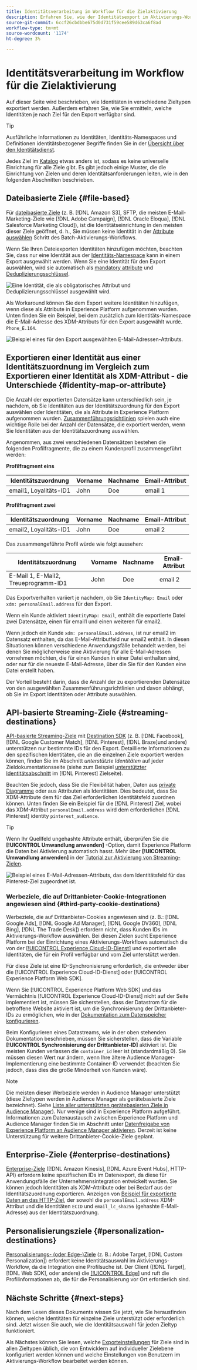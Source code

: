 ```yaml
---
title: Identitätsverarbeitung im Workflow für die Zielaktivierung
description: Erfahren Sie, wie der Identitätsexport im Aktivierungs-Workflow je nach Zieltyp verarbeitet wird.
source-git-commit: 6ccf26cbdbbe675d0d731f59cee589d63ca6f8ad
workflow-type: tm+mt
source-wordcount: '1174'
ht-degree: 3%

---
```


# Identitätsverarbeitung im Workflow für die Zielaktivierung

Auf dieser Seite wird beschrieben, wie Identitäten in verschiedene Zieltypen exportiert werden. Außerdem erfahren Sie, wie Sie ermitteln, welche Identitäten je nach Ziel für den Export verfügbar sind.

>[!TIP]
>
> Ausführliche Informationen zu Identitäten, Identitäts-Namespaces und Definitionen identitätsbezogener Begriffe finden Sie in der [Übersicht über den Identitätsdienst](/help/identity-service/home.md).

Jedes Ziel im [Katalog](/help/destinations/catalog/overview.md) etwas anders ist, sodass es keine universelle Einrichtung für alle Ziele gibt. Es gibt jedoch einige Muster, die die Einrichtung von Zielen und deren Identitätsanforderungen leiten, wie in den folgenden Abschnitten beschrieben.

## Dateibasierte Ziele {#file-based}

Für [dateibasierte Ziele](/help/destinations/destination-types.md#file-based) (z. B. [!DNL Amazon S3], SFTP, die meisten E-Mail-Marketing-Ziele wie [!DNL Adobe Campaign], [!DNL Oracle Eloqua], [!DNL Salesforce Marketing Cloud]), ist die Identitätseinrichtung in den meisten dieser Ziele geöffnet, d. h., Sie müssen keine Identität in der [Attribute auswählen](/help/destinations/ui/activate-batch-profile-destinations.md#select-attributes) Schritt des Batch-Aktivierungs-Workflows.

Wenn Sie Ihren Dateiexporten Identitäten hinzufügen möchten, beachten Sie, dass nur eine Identität aus der [Identitäts-Namespace](/help/identity-service/ui/identity-graph-viewer.md#access-identity-graph-viewer) kann in einem Export ausgewählt werden. Wenn Sie eine Identität für den Export auswählen, wird sie automatisch als [mandatory attribute](/help/destinations/ui/activate-batch-profile-destinations.md#mandatory-attributes) und [Deduplizierungsschlüssel](/help/destinations/ui/activate-batch-profile-destinations.md#deduplication-keys).

![Eine Identität, die als obligatorisches Attribut und Deduplizierungsschlüssel ausgewählt wird.](/help/destinations/assets/how-destinations-work/selected-identity.png)

Als Workaround können Sie dem Export weitere Identitäten hinzufügen, wenn diese als Attribute in Experience Platform aufgenommen wurden. Unten finden Sie ein Beispiel, bei dem zusätzlich zum Identitäts-Namespace die E-Mail-Adresse des XDM-Attributs für den Export ausgewählt wurde. `Phone_E.164`.

![Beispiel eines für den Export ausgewählten E-Mail-Adressen-Attributs.](/help/destinations/assets/how-destinations-work/email-selected.png)

## Exportieren einer Identität aus einer Identitätszuordnung im Vergleich zum Exportieren einer Identität als XDM-Attribut - die Unterschiede {#identity-map-or-attribute}

Die Anzahl der exportierten Datensätze kann unterschiedlich sein, je nachdem, ob Sie Identitäten aus der Identitätszuordnung für den Export auswählen oder Identitäten, die als Attribute in Experience Platform aufgenommen wurden. [Zusammenführungsrichtlinien](/help/profile/merge-policies/overview.md) spielen auch eine wichtige Rolle bei der Anzahl der Datensätze, die exportiert werden, wenn Sie Identitäten aus der Identitätszuordnung auswählen.

Angenommen, aus zwei verschiedenen Datensätzen bestehen die folgenden Profilfragmente, die zu einem Kundenprofil zusammengeführt werden:

**Profilfragment eins**

| Identitätszuordnung | Vorname | Nachname | Email-Attribut |
|---------|----------|---------|--------|
| email1, Loyalitäts-ID1 | John | Doe | email 1 |


**Profilfragment zwei**

| Identitätszuordnung | Vorname | Nachname | Email-Attribut |
|---------|----------|---------|--------|
| email2, Loyalitäts-ID1 | John | Doe | email 2 |

Das zusammengeführte Profil würde wie folgt aussehen:

| Identitätszuordnung | Vorname | Nachname | Email-Attribut |
|---------|----------|---------|--------|
| E-Mail 1, E-Mail2, Treueprogramm-ID1 | John | Doe | email 2 |

Das Exportverhalten variiert je nachdem, ob Sie `IdentityMap: Email` oder `xdm: personalEmail.address` für den Export.

Wenn ein Kunde aktiviert `IdentityMap: Email`, enthält die exportierte Datei zwei Datensätze, einen für email1 und einen weiteren für email2.

Wenn jedoch ein Kunde `xdm: personalEmail.address`, ist nur email2 im Datensatz enthalten, da das E-Mail-Attributfeld nur email2 enthält. In diesen Situationen können verschiedene Anwendungsfälle behandelt werden, bei denen Sie möglicherweise eine Aktivierung für alle E-Mail-Adressen vornehmen möchten, die für einen Kunden in einer Datei enthalten sind, oder nur für die neueste E-Mail-Adresse, über die Sie für den Kunden eine Datei erstellt haben.

Der Vorteil besteht darin, dass die Anzahl der zu exportierenden Datensätze von den ausgewählten Zusammenführungsrichtlinien und davon abhängt, ob Sie im Export Identitäten oder Attribute auswählen.

## API-basierte Streaming-Ziele {#streaming-destinations}

[API-basierte Streaming-Ziele](/help/destinations/destination-types.md#streaming-destination) mit [Destination SDK](/help/destinations/destination-sdk/overview.md) (z. B. [!DNL Facebook], [!DNL Google Customer Match], [!DNL Pinterest], [!DNL Braze]und andere) unterstützen nur bestimmte IDs für den Export. Detaillierte Informationen zu den spezifischen Identitäten, die an die einzelnen Ziele exportiert werden können, finden Sie im Abschnitt *unterstützte Identitäten* auf jeder Zieldokumentationsseite (siehe zum Beispiel [unterstützter Identitätsabschnitt](/help/destinations/catalog/advertising/pinterest.md) im [!DNL Pinterest] Zielseite).

Beachten Sie jedoch, dass Sie die Flexibilität haben, Daten aus [private Diagramme](/help/profile/merge-policies/overview.md#id-stitching) oder aus Attributen als Identitäten. Dies bedeutet, dass Sie XDM-Attribute dem für das Ziel erforderlichen Identitätsfeld zuordnen können. Unten finden Sie ein Beispiel für die [!DNL Pinterest] Ziel, wobei das XDM-Attribut `personalEmail.address` wird dem erforderlichen [!DNL Pinterest] identity `pinterest_audience`.

>[!TIP]
>
>Wenn Ihr Quellfeld ungehashte Attribute enthält, überprüfen Sie die **[!UICONTROL Umwandlung anwenden]** -Option, damit Experience Platform die Daten bei Aktivierung automatisch hasst. Mehr über **[!UICONTROL Umwandlung anwenden]** in der [Tutorial zur Aktivierung von Streaming-Zielen](/help/destinations/ui/activate-segment-streaming-destinations.md#apply-transformation).

![Beispiel eines E-Mail-Adressen-Attributs, das dem Identitätsfeld für das Pinterest-Ziel zugeordnet ist.](/help/destinations/assets/how-destinations-work/email-mapped-to-identity.png)

### Werbeziele, die auf Drittanbieter-Cookie-Integrationen angewiesen sind {#third-party-cookie-destinations}

Werbeziele, die auf Drittanbieter-Cookies angewiesen sind (z. B.: [!DNL Google Ads], [!DNL Google Ad Manager], [!DNL Google DV360], [!DNL Bing], [!DNL The Trade Desk]) erfordern nicht, dass Kunden IDs im Aktivierungs-Workflow auswählen. Bei diesen Zielen sucht Experience Platform bei der Einrichtung eines Aktivierungs-Workflows automatisch die von der [[!UICONTROL Experience Cloud-ID-Dienst]](https://experienceleague.adobe.com/docs/id-service/using/intro/overview.html?lang=de) und exportiert alle Identitäten, die für ein Profil verfügbar und vom Ziel unterstützt werden.

Für diese Ziele ist eine ID-Synchronisierung erforderlich, die entweder über die [!UICONTROL Experience Cloud-ID-Dienst] oder [!UICONTROL Experience Platform Web SDK].

Wenn Sie [!UICONTROL Experience Platform Web SDK] und das Vermächtnis [!UICONTROL Experience Cloud-ID-Dienst] nicht auf der Seite implementiert ist, müssen Sie sicherstellen, dass der Datastrom für die betroffene Website aktiviert ist, um die Synchronisierung der Drittanbieter-IDs zu ermöglichen, wie in der [Dokumentation zum Datenspeicher konfigurieren](/help/edge/datastreams/configure.md#create).

Beim Konfigurieren eines Datastreams, wie in der oben stehenden Dokumentation beschrieben, müssen Sie sicherstellen, dass die Variable **[!UICONTROL Synchronisierung der Drittanbieter-ID]** aktiviert ist. Die meisten Kunden verlassen die `container_id` leer ist (standardmäßig 0). Sie müssen diesen Wert nur ändern, wenn Ihre ältere Audience Manager-Implementierung eine bestimmte Container-ID verwendet (beachten Sie jedoch, dass dies die große Minderheit von Kunden wäre).

>[!NOTE]
>
>Die meisten dieser Werbeziele werden in Audience Manager unterstützt (diese Zieltypen werden in Audience Manager als gerätebasierte Ziele bezeichnet). Siehe [Liste aller unterstützten gerätebasierten Ziele in Audience Manager](https://experienceleague.adobe.com/docs/audience-manager/user-guide/features/destinations/device-based/device-based-destinations-list.html?lang=en)). Nur wenige sind in Experience Platform aufgeführt. Informationen zum Datenaustausch zwischen Experience Platform und Audience Manager finden Sie im Abschnitt unter [Datenfreigabe von Experience Platform an Audience Manager aktivieren](https://experienceleague.adobe.com/docs/audience-manager/user-guide/implementation-integration-guides/integration-experience-platform/aam-aep-audience-sharing.html?lang=en#enable-aep-to-aam-data). Derzeit ist keine Unterstützung für weitere Drittanbieter-Cookie-Ziele geplant.

## Enterprise-Ziele {#enterprise-destinations}

[Enterprise-Ziele](/help/destinations/destination-types.md#streaming-profile-export) ([!DNL Amazon Kinesis], [!DNL Azure Event Hubs], HTTP-API) erfordern keine spezifischen IDs im Datenexport, da diese für Anwendungsfälle der Unternehmensintegration entwickelt wurden. Sie können jedoch Identitäten als XDM-Attribute oder bei Bedarf aus der Identitätszuordnung exportieren. Anzeigen von [Beispiel für exportierte Daten an das HTTP-Ziel](/help/destinations/catalog/streaming/http-destination.md#exported-data), der sowohl die `personalEmail.address` XDM-Attribut und die Identitäten `ECID` und `email_lc_sha256` (gehashte E-Mail-Adresse) aus der Identitätszuordnung.

## Personalisierungsziele {#personalization-destinations}

[Personalisierungs- (oder Edge-)Ziele](/help/destinations/destination-types.md#edge-personalization-destinations) (z. B.: Adobe Target, [!DNL Custom Personalization]) erfordert keine Identitätsauswahl im Aktivierungs-Workflow, da die Integration eine Profilsuche ist. Der Client ([!DNL Target], [!DNL Web SDK], oder andere) die [[!UICONTROL Edge]](/help/collection/home.md#edge) und ruft die Profilinformationen ab, die für die Personalisierung vor Ort erforderlich sind.

<!--
![Table with all supported identities](/help/destinations/assets/how-destinations-work/identities-table.png)

-->

## Nächste Schritte {#next-steps}

Nach dem Lesen dieses Dokuments wissen Sie jetzt, wie Sie herausfinden können, welche Identitäten für einzelne Ziele unterstützt oder erforderlich sind. Jetzt wissen Sie auch, wie die Identitätsauswahl für jeden Zieltyp funktioniert.

Als Nächstes können Sie lesen, welche [Exporteinstellungen](/help/destinations/how-destinations-work/destinations-configurations.md) für Ziele sind in allen Zieltypen üblich, die von Entwicklern auf individueller Zielebene konfiguriert werden können und welche Einstellungen von Benutzern im Aktivierungs-Workflow bearbeitet werden können.